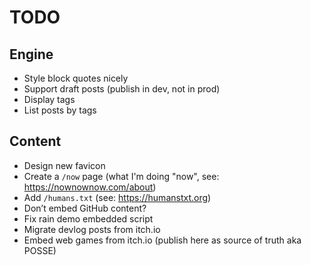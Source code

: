 # TODO

## Engine

- Style block quotes nicely
- Support draft posts (publish in dev, not in prod)
- Display tags
- List posts by tags

## Content

- Design new favicon
- Create a `/now` page (what I'm doing "now", see: https://nownownow.com/about)
- Add `/humans.txt` (see: https://humanstxt.org)
- Don’t embed GitHub content?
- Fix rain demo embedded script
- Migrate devlog posts from itch.io
- Embed web games from itch.io (publish here as source of truth aka POSSE)
